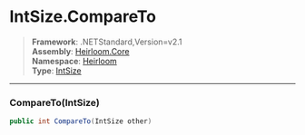 # IntSize.CompareTo

> **Framework**: .NETStandard,Version=v2.1  
> **Assembly**: [Heirloom.Core][0]  
> **Namespace**: [Heirloom][0]  
> **Type**: [IntSize][1]  

--------------------------------------------------------------------------------

### CompareTo(IntSize)

```cs
public int CompareTo(IntSize other)
```

[0]: ../Heirloom.Core.md
[1]: Heirloom.IntSize.md
